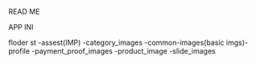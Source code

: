 READ ME



APP INI


floder st
-assest(IMP)
 -category_images
 -common-images(basic imgs)-profile
 -payment_proof_images
 -product_image
 -slide_images